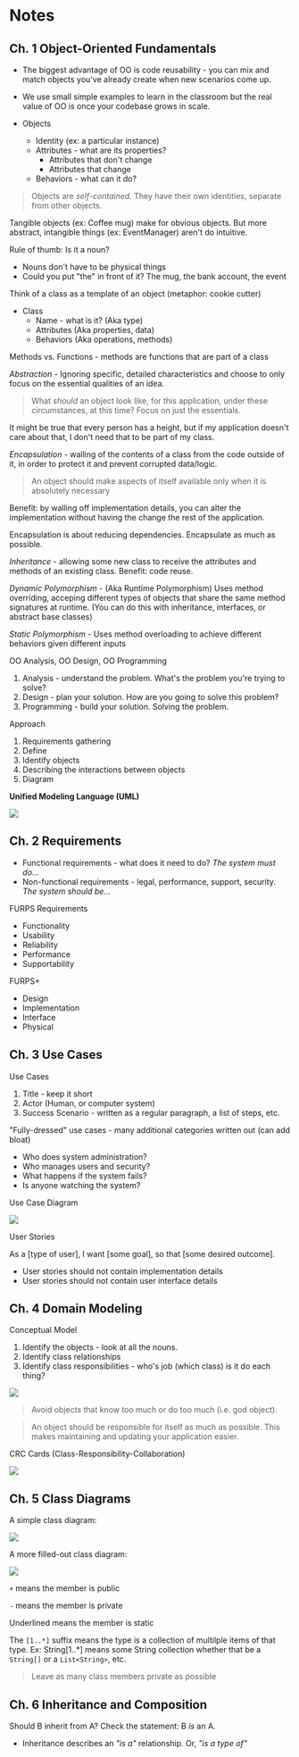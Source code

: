 # Notes

## Ch. 1 Object-Oriented Fundamentals

* The biggest advantage of OO is code reusability - you can mix and match objects you've already create when new scenarios come up. 
* We use small simple examples to learn in the classroom but the real value of OO is once your codebase grows in scale. 

* Objects
    * Identity (ex: a particular instance)
    * Attributes - what are its properties?
        * Attributes that don't change
        * Attributes that change
    * Behaviors - what can it do?

> Objects are _self-contained_. They have their own identities, separate from other objects. 

Tangible objects (ex: Coffee mug) make for obvious objects. But more abstract, intangible things (ex: EventManager) aren't do intuitive. 

Rule of thumb: Is it a noun?

* Nouns don't have to be physical things
* Could you put "the" in front of it? The mug, the bank account, the event

Think of a class as a template of an object (metaphor: cookie cutter)

* Class
    * Name - what is it? (Aka type)
    * Attributes (Aka properties, data)
    * Behaviors (Aka operations, methods)

Methods vs. Functions - methods are functions that are part of a class

_Abstraction_ - Ignoring specific, detailed characteristics and choose to only focus on the essential qualities of an idea.

> What _should_ an object look like, for this application, under these circumstances, at this time? Focus on just the essentials.

It might be true that every person has a height, but if my application doesn't care about that, I don't need that to be part of my class. 

_Encapsulation_ - walling of the contents of a class from the code outside of it, in order to protect it and prevent corrupted data/logic.

> An object should make aspects of itself available only when it is absolutely necessary 

Benefit: by walling off implementation details, you can alter the implementation without having the change the rest of the application. 

Encapsulation is about reducing dependencies. Encapsulate as much as possible. 

_Inheritance_ - allowing some new class to receive the attributes and methods of an existing class. Benefit: code reuse.

_Dynamic Polymorphism_ - (Aka Runtime Polymorphism) Uses method overriding, acceping different types of objects that share the same method signatures at runtime. (You can do this with inheritance, interfaces, or abstract base classes)

_Static Polymorphism_ - Uses method overloading to achieve different behaviors given different inputs 

OO Analysis, OO Design, OO Programming

1. Analysis - understand the problem. What's the problem you're trying to solve? 
2. Design - plan your solution. How are you going to solve this problem? 
3. Programming - build your solution. Solving the problem.

Approach 

1. Requirements gathering
2. Define
3. Identify objects
4. Describing the interactions between objects 
5. Diagram 

**Unified Modeling Language (UML)** 

<img src="./Ch01/class-diagram.jpg"> 

## Ch. 2 Requirements

* Functional requirements - what does it need to do? _The system must do..._
* Non-functional requirements - legal, performance, support, security. _The system should be..._

FURPS Requirements

* Functionality
* Usability
* Reliability
* Performance
* Supportability

FURPS+
* Design 
* Implementation
* Interface
* Physical

## Ch. 3 Use Cases

Use Cases
1. Title - keep it short
2. Actor (Human, or computer system)
3. Success Scenario - written as a regular paragraph, a list of steps, etc.

"Fully-dressed" use cases - many additional categories written out (can add bloat) 

* Who does system administration? 
* Who manages users and security? 
* What happens if the system fails? 
* Is anyone watching the system? 

Use Case Diagram 

<img src="./Ch03/use-case-diagram.jpg">

User Stories

As a [type of user], I want [some goal], so that [some desired outcome].

* User stories should not contain implementation details
* User stories should not contain user interface details 

## Ch. 4 Domain Modeling 

Conceptual Model

1. Identify the objects - look at all the nouns.
2. Identify class relationships
3. Identify class responsibilities - who's job (which class) is it do each thing?

<img src="./Ch04/basic-object-diagram.jpg">

> Avoid objects that know too much or do too much (i.e. god object).

> An object should be responsible for itself as much as possible. This makes maintaining and updating your application easier.

CRC Cards (Class-Responsibility-Collaboration)

<img src="./Ch04/crc-card.jpg">

## Ch. 5 Class Diagrams 

A simple class diagram:

<img src="./Ch05/simple-class-diagram.jpg">

A more filled-out class diagram:

<img src="./Ch05/class-diagram.jpg">

`+` means the member is public

`-` means the member is private

Underlined means the member is static

The `[1..*]` suffix means the type is a collection of multilple items of that type. Ex: String[1..*] means some String collection whether that be a `String[]` or a `List<String>`, etc.

> Leave as many class members private as possible

## Ch. 6 Inheritance and Composition 

Should B inherit from A? Check the statement: B _is_ an A.

* Inheritance describes an _"is a"_ relationship. Or, _"is a type of"_

